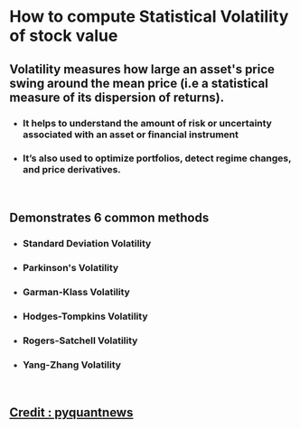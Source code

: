 # How to compute Statistical Volatility of stock value

## Volatility measures how large an asset's price swing around the mean price (i.e a statistical measure of its dispersion of returns).

+ ### <div textColor="">It helps to understand the amount of risk or uncertainty associated with an asset or financial instrument</div>
+ ### <div>It’s also used to optimize portfolios, detect regime changes, and price derivatives. </div>

<br>

## Demonstrates 6 common methods
+ ### Standard Deviation Volatility
+ ### Parkinson's Volatility
+ ### Garman-Klass Volatility
+ ### Hodges-Tompkins Volatility
+ ### Rogers-Satchell Volatility
+ ### Yang-Zhang Volatility


<br>

## [Credit : pyquantnews](https://pyquantnews.com/pqn-002-how-to-compute-volatility-6-ways/)